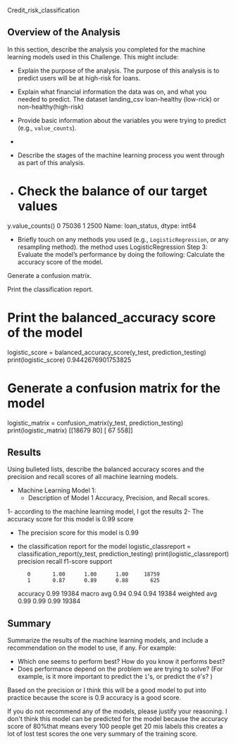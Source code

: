  Credit_risk_classification
 ## Overview of the Analysis

In this section, describe the analysis you completed for the machine learning models used in this Challenge. This might include:

* Explain the purpose of the analysis.
  The purpose of this analysis is to predict users will be at high-risk for loans.
  
* Explain what financial information the data was on, and what you needed to predict.
  The dataset landing_csv    loan-healthy (low-rick) or non-healthy(high-risk)
  
* Provide basic information about the variables you were trying to predict (e.g., `value_counts`).
* 
* Describe the stages of the machine learning process you went through as part of this analysis.
* # Check the balance of our target values
y.value_counts()
0    75036
1     2500
Name: loan_status, dtype: int64
* Briefly touch on any methods you used (e.g., `LogisticRegression`, or any resampling method).
the method uses LogisticRegression
Step 3: Evaluate the model’s performance by doing the following:
Calculate the accuracy score of the model.

Generate a confusion matrix.

Print the classification report.

# Print the balanced_accuracy score of the model
logistic_score = balanced_accuracy_score(y_test, prediction_testing)
print(logistic_score)
0.9442676901753825
# Generate a confusion matrix for the model
logistic_matrix = confusion_matrix(y_test, prediction_testing)
print(logistic_matrix)
[[18679    80]
 [   67   558]]

## Results


Using bulleted lists, describe the balanced accuracy scores and the precision and recall scores of all machine learning models.

* Machine Learning Model 1:
  * Description of Model 1 Accuracy, Precision, and Recall scores.
    
1- according to the machine learning model, I got the results 
2- The accuracy score for this model is 0.99 score

* The precision score for this model is 0.99
*   the classification report for the model
logistic_classreport = classification_report(y_test, prediction_testing)
print(logistic_classreport)
              precision    recall  f1-score   support

           0       1.00      1.00      1.00     18759
           1       0.87      0.89      0.88       625

    accuracy                           0.99     19384
   macro avg       0.94      0.94      0.94     19384
weighted avg       0.99      0.99      0.99     19384



## Summary

Summarize the results of the machine learning models, and include a recommendation on the model to use, if any. For example:
* Which one seems to perform best? How do you know it performs best?
* Does performance depend on the problem we are trying to solve? (For example, is it more important to predict the `1`'s, or predict the `0`'s? )
  
Based on the precision or I think this will be a good  model to put into practice because the score is 0.9 accuracy is a good score.

If you do not recommend any of the models, please justify your reasoning.
I don't think this model can be predicted for the model because the accuracy score of 80%that means every  100 people get 20 mis labels this creates a lot of lost
test scores the one very summary of the training score.
